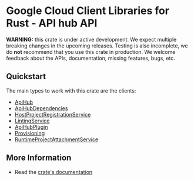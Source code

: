# Google Cloud Client Libraries for Rust - API hub API

<!-- Code generated by sidekick. DO NOT EDIT. -->

**WARNING:** this crate is under active development. We expect multiple breaking
changes in the upcoming releases. Testing is also incomplete, we do **not**
recommend that you use this crate in production. We welcome feedback about the
APIs, documentation, missing features, bugs, etc.

## Quickstart

The main types to work with this crate are the clients:

* [ApiHub](https://docs.rs/google-cloud-apihub-v1/latest/google_cloud_apihub_v1/client/struct.ApiHub.html)
* [ApiHubDependencies](https://docs.rs/google-cloud-apihub-v1/latest/google_cloud_apihub_v1/client/struct.ApiHubDependencies.html)
* [HostProjectRegistrationService](https://docs.rs/google-cloud-apihub-v1/latest/google_cloud_apihub_v1/client/struct.HostProjectRegistrationService.html)
* [LintingService](https://docs.rs/google-cloud-apihub-v1/latest/google_cloud_apihub_v1/client/struct.LintingService.html)
* [ApiHubPlugin](https://docs.rs/google-cloud-apihub-v1/latest/google_cloud_apihub_v1/client/struct.ApiHubPlugin.html)
* [Provisioning](https://docs.rs/google-cloud-apihub-v1/latest/google_cloud_apihub_v1/client/struct.Provisioning.html)
* [RuntimeProjectAttachmentService](https://docs.rs/google-cloud-apihub-v1/latest/google_cloud_apihub_v1/client/struct.RuntimeProjectAttachmentService.html)

## More Information

* Read the [crate's documentation](https://docs.rs/google-cloud-apihub-v1/latest/google-cloud-apihub-v1)
